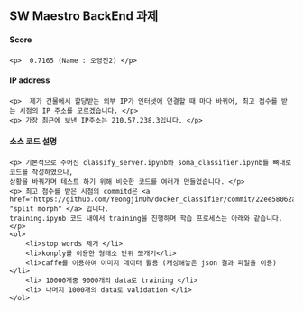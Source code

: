 ## SW Maestro BackEnd 과제

#### Score
	<p>  0.7165 (Name : 오영진2) </p>

#### IP address
	<p>  제가 건물에서 할당받는 외부 IP가 인터넷에 연결할 때 마다 바뀌어, 최고 점수를 받는 시점의 IP 주소를 모르겠습니다. </p>
	<p> 가장 최근에 보낸 IP주소는 210.57.238.3입니다. </p>
#### 소스 코드 설명
	<p> 기본적으로 주어진 classify_server.ipynb와 soma_classifier.ipynb를 뼈대로 코드를 작성하였으나, 
	상황을 바꿔가며 테스트 하기 위해 비슷한 코드를 여러개 만들었습니다. </p>
	<p> 최고 점수를 받은 시점의 commitd은 <a href="https://github.com/YeongjinOh/docker_classifier/commit/22ee58062a28c1c1eadb2190c18495784b79323f"> "split morph" </a> 입니다.
	training.ipynb 코드 내에서 training을 진행하며 학습 프로세스는 아래와 같습니다.  </p>
	<ol>
		<li>stop words 제거 </li>
		<li>konply를 이용한 형태소 단위 쪼개기</li>
		<li>caffe를 이용하여 이미지 데이터 활용 (캐싱해놓은 json 결과 파일을 이용)</li>
		<li> 10000개중 9000개의 data로 training </li>
		<li> 나머지 1000개의 data로 validation </li>
	</ol>

